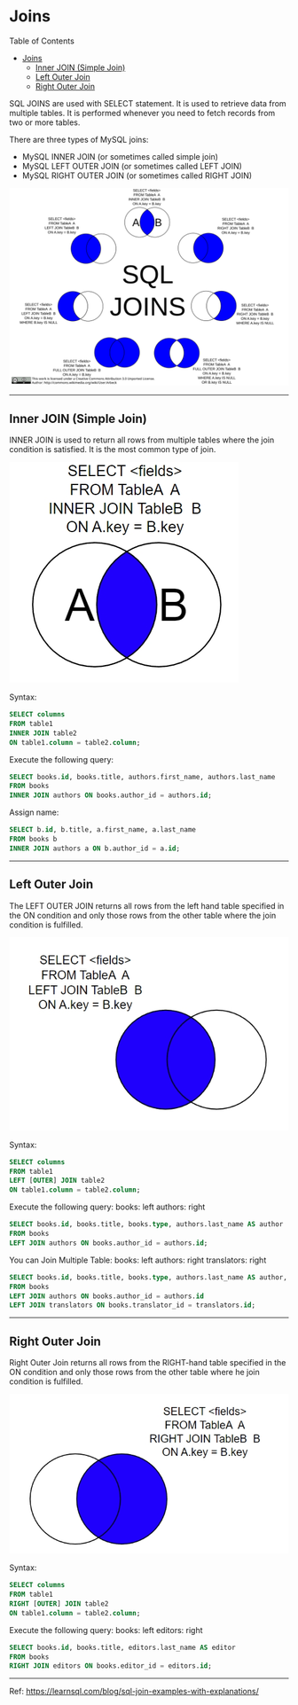 # Joins

Table of Contents
- [Joins](#joins)
  - [Inner JOIN (Simple Join)](#inner-join-simple-join)
  - [Left Outer Join](#left-outer-join)
  - [Right Outer Join](#right-outer-join)

SQL JOINS are used with SELECT statement. It is used to retrieve data from multiple tables. It is performed whenever you need to fetch records from two or more tables.

There are three types of MySQL joins:

- MySQL INNER JOIN (or sometimes called simple join)
- MySQL LEFT OUTER JOIN (or sometimes called LEFT JOIN)
- MySQL RIGHT OUTER JOIN (or sometimes called RIGHT JOIN)

![Five categories of SQL commands.](../images/sql-joins.svg)

---

## Inner JOIN (Simple Join)

INNER JOIN is used to return all rows from multiple tables where the join condition is satisfied. It is the most common type of join.

![Five categories of SQL commands.](../images/inner-join.jpg)

Syntax:

```sql
SELECT columns
FROM table1
INNER JOIN table2
ON table1.column = table2.column;
```

Execute the following query:

```sql
SELECT books.id, books.title, authors.first_name, authors.last_name
FROM books
INNER JOIN authors ON books.author_id = authors.id;
```

Assign name:

```sql
SELECT b.id, b.title, a.first_name, a.last_name
FROM books b
INNER JOIN authors a ON b.author_id = a.id;
```

---

## Left Outer Join

The LEFT OUTER JOIN returns all rows from the left hand table specified in the ON condition and only those rows from the other table where the join condition is fulfilled.

![Five categories of SQL commands.](../images/left-join.jpg)

Syntax:

```sql
SELECT columns  
FROM table1  
LEFT [OUTER] JOIN table2  
ON table1.column = table2.column;
```

Execute the following query:
books: left
authors: right

```sql
SELECT books.id, books.title, books.type, authors.last_name AS author
FROM books
LEFT JOIN authors ON books.author_id = authors.id;
```

You can Join Multiple Table:
books: left
authors: right
translators: right

```sql
SELECT books.id, books.title, books.type, authors.last_name AS author, translators.last_name AS translator
FROM books
LEFT JOIN authors ON books.author_id = authors.id
LEFT JOIN translators ON books.translator_id = translators.id;
```

---

## Right Outer Join

Right Outer Join returns all rows from the RIGHT-hand table specified in the ON condition and only those rows from the other table where he join condition is fulfilled.

![Five categories of SQL commands.](../images/right-join.jpg)

Syntax:

```sql
SELECT columns
FROM table1
RIGHT [OUTER] JOIN table2
ON table1.column = table2.column;
```

Execute the following query:
books: left
editors: right

```sql
SELECT books.id, books.title, editors.last_name AS editor
FROM books
RIGHT JOIN editors ON books.editor_id = editors.id;
```

---

Ref: <https://learnsql.com/blog/sql-join-examples-with-explanations/>
